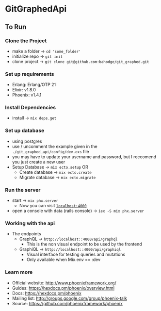 # GitGraphedApi

## To Run
### Clone the Project
  * make a folder -> `cd 'some_folder'`
  * initialize repo -> `git init`
  * clone project -> `git clone git@github.com:bahodge/git_graphed.git`

### Set up requirements

  * Erlang: Erlang/OTP 21
  * Elixir: v1.8.0
  * Phoenix: v1.4.1

### Install Dependencies

  * install -> `mix deps.get`

### Set up database

  * using postgres
  * use / uncomment the example given in the `./git_graphed_api/config/dev.exs` file
  * you may have to update your username and password, but I reccomend you just create a new user
  * Setup Database -> `mix ecto.setup` OR
    * Create database -> `mix ecto.create`
    * Migrate database -> `mix ecto.migrate`


### Run the server

  * start -> `mix phx.server`
    * Now you can visit [`localhost:4000`](http://localhost:4000)
  * open a console with data (rails console) -> `iex -S mix phx.server`


### Working with the api

  * The endpoints
    * GraphQL -> `http://localhost::4000/api/graphql`
      * This is the non visual endpoint to be used by the frontend
    * GraphiQL -> `http://localhost::4000/api/graphiql`
      * Visual interface for testing queries and mutations
      * Only available when Mix.env == :dev
<!-- 
To start your Phoenix server:
  * Install dependencies with `mix deps.get`
  * Create and migrate your database with `mix ecto.setup`
  * Start Phoenix endpoint with `mix phx.server` -->

<!-- Ready to run in production? Please [check our deployment guides](https://hexdocs.pm/phoenix/deployment.html). -->

### Learn more

  * Official website: http://www.phoenixframework.org/
  * Guides: https://hexdocs.pm/phoenix/overview.html
  * Docs: https://hexdocs.pm/phoenix
  * Mailing list: http://groups.google.com/group/phoenix-talk
  * Source: https://github.com/phoenixframework/phoenix
